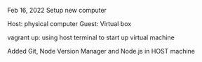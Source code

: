 Feb 16, 2022
Setup new computer

Host: physical computer
Guest: Virtual box

vagrant up: using host terminal to start up virtual machine

Added Git, Node Version Manager and Node.js in HOST machine